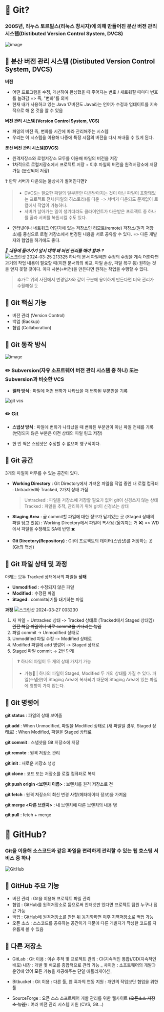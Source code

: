 🍎 Git?
=======
### 2005년, 리누스 토르발스(리눅스 창시자)에 의해 만들어진 분산 버전 관리 시스템(Distibuted Version Control System, DVCS)
![image](https://velog.velcdn.com/images/thevlakk/post/46741c70-df17-4475-a502-2aa92458e9f2/image.png)

## 🍑  분산 버전 관리 시스템 (Distibuted Version Control System, DVCS)

**버전**
- 어떤 프로그램을 수정, 개선하여 완성했을 때 주어지는 번호 / 새로워질 때마다 번호를 늘려감 => 즉, "변화"를 의미
- 현재 내가 사용하고 있는 Java 17버전도 Java라는 언어가 수정과 업데이트를 지속적으로 해 온 것을 알 수 있음

**버전 관리 시스템 (Version Control System, VCS)**
- 파일의 버전 즉, 변화를 시간에 따라 관리해주는 시스템 
- 우리는 이 시스템을 이용해 나중에 특정 시점의 버전을 다시 꺼내올 수 있게 된다.

**분산 버전 관리 시스템(DVCS)**
- 원격저장소와 로컬저장소 모두를 이용해 파일의 버전을 저장
- 1차적으로 로컬저장소에서 프로젝트 저장 + 이후 파일의 버전을 원격저장소에 저장 가능 (분산되어 저장)

❓ 만약 서버가 다운되는 불상사가 벌어진다면❓
>-  DVCS는 필요한 파일의 일부분만 다운받아지는 것이 아닌 파일이 포함돼있는 프로젝트 전체(파일의 히스토리)를 다운 
=> 서버가 다운되도 문제없이 로컬에서  작업이 가능하다.
>- 서버가 날아가는 일이 생기더라도 클라이언트가 다운받은 프로젝트 중 하나를 골라 서버를 복원시킬 수도 있다.

- 인터넷이나 네트워크 어딘가에 있는 저장소인 리모트(remote) 저장소(원격 저장소)를 중심으로 로컬 저장소에서 변경된 내용을 서로 공유할 수 있다. => 다른 개발자와 협업을 하기에도 좋다. 

**_📓 내용에 들어가기 앞서 대체 왜 버전 관리를 해야 할까-?_**
![스크린샷 2024-03-25 213325](https://github.com/inu-appcenter/basic-study-16th/assets/146628970/17195976-123b-41c5-9936-6a714b678cf9)
하나의 문서 파일에만 수정의 수정을 계속 더한다면 과거의 작업 내용이 필요할 때(이전 문서와의 비교, 파일 손상, 파일 복구 등)  원하는 것을 얻지 못할 것이다. 이때 사본(=버전)을 만든다면 원하는 작업을 수행할 수 있다.
>추가로 위의 사진에서 변경일자와 같이 구분에 용이하게 만든다면 더욱 관리가 수월해질 듯

## 🍑 Git 핵심 기능
   * 버전 관리 (Version Control)
   * 백업 (Backup)
   * 협업 (Collaboration)

## 🍑 Git 동작 방식
![image](https://github.com/inu-appcenter/basic-study-16th/assets/146628970/65dfc0b6-afa8-452a-881d-5db219c98297)
### ✏️ Subversion(자유 소프트웨어 버전 관리 시스템 중 하나) 또는 Subversion과 비슷한 VCS
- **델타 방식** : 파일에 어떤 변화가 나타났을 때 변화된 부분만을 기록

![git vcs](https://github.com/inu-appcenter/basic-study-16th/assets/146628970/d528c0e4-315f-4094-95f0-626d5aef144f)
### ✏️  Git
- **스냅샷 방식** : 파일에 변화가 나타났을 때 변화된 부분만이 아닌 파일 전체를 기록 (변경되지 않은 부분은 이전 상태의 파일 링크 저장) 
+ 한 번 찍은 스냅샷은 수정할 수 없으며 영구적이다.

## 🍑  Git 공간
3개의 파일이 머무를 수 있는 공간이 있다.
- **Working Directory** 
: Git Directory에서 가져온 파일을 작업 중인 내 로컬 컴퓨터
: Untracked와 Tracked, 2가지 상태 가짐
   >Untracked : 파일을 저장소에 저장할 필요가 없어 git이 신경쓰지 않는 상태
   >Tracked : 파일을 추적, 관리하기 위해 git이 신경쓰는 상태
   
- **Staging Area**
: 곧 commit할 파일에 대한 정보가 담겨있는 곳 (Staged 상태의 파일 담고 있음)
: Working Directory에서 파일이 복사됨 (옮겨지는 거 ❌) => WD에서 파일을 수정해도 SA에 반영 ✖️ 

- **Git Directory(Repository)**
: Git이 프로젝트의 데이터(스냅샷)를 저장하는 곳 (Git의 핵심)

## 🍑  Git 파일 상태 및 과정
아래는 모두 Tracked 상태에서의 파일들
**상태**
- **Unmodified** : 수정되지 않은 파일
- **Modified** : 수정된 파일
- **Staged** : commit되기를 대기하는 파일

**과정**
![스크린샷 2024-03-27 003230](https://github.com/inu-appcenter/basic-study-16th/assets/146628970/9c142f4f-82bd-4b4d-8b31-3ba50716d6a4)
1. 새 파일 = Untracked 상태 -> Tracked 상태로 (Tracked에서 Staged 상태임) 
~~완전 처음 파일이니 바로 commit을 기다리는 늒임~~
2. 파일 commit -> Unmodified 상태로
3. Unmodified 파일 수정 -> Modified 상태로
4. Modified 파일에 add 명렁어 -> Staged 상태로
5. Staged 파일 commit -> 2번 단계

> ❓ 하나의 파일이 두 개의 상태 가지기 가능
> - 가능🙆 |  하나의 파일이 Staged, Modified 두 개의 상태를 가질 수 있다. 파일(스냅샷)이 Staging Area에 복사되기 때문에 Staging Area에 있는 파일에 영향이 가지 않는다.

## 🍑 Git 명령어
**git status**
: 파일의 상태 보여줌

**git add**
: When Unmodified, 파일을 Modified 상태로 (새 파일일 경우, Staged 상태로)
: When Modified, 파일을 Staged 상태로

**git commit**
: 스냅샷을 Git 저장소에 저장

**git remote**
: 원격 저장소 관리

**git init**
: 새로운 저장소 생성

**git clone**
: 코드 또는 저장소를 로컬 컴퓨터로 복제

**git push origin <브랜치 이름>**
: 브랜치를 원격 저장소로 전

**git fetch**
: 원격 저장소의 최신 변경 사항(메타데이터 정보)을 가져옴

**git merge <다른 브랜치>**
: 내 브랜치에 다른 브랜치의 내용 병

**git pull**
: fetch + merge

🍏  GitHub?
==========
### Git을 이용해 소스코드와 같은 파일을 편리하게 관리할 수 있는 웹 호스팅 서비스 중 하나
![GitHub](https://velog.velcdn.com/images/persestitan/post/7557ea9c-4eaf-4124-b743-530a8375c41b/image.jpeg)

## 🍈 GitHub 주요 기능
- 버전 관리 : Git을 이용해 프로젝트 파일 관리
- 협업 : GitHub를 원격저장소로 둠으로써 인터넷만 있다면 프로젝트 팀원 누구나 접근 가능
- 백업 : GitHub에 원격저장소를 만든 뒤 동기화하면 이후 지역저장소로 백업 가능
- 오픈 소스 : 소스코드를 공유하는 공간이기 때문에 다른 개발자가 작성한 코드를 자유롭게 볼 수 있음

## 🍈 다른 저장소
- GitLab
: Git 이용
: 이슈 추적 및 프로젝트 관리
: CI(지속적인 통합)/CD(지속적인 배포) 내장
: 개발 및 배포를 종합적으로 관리 가능
_ 차이점 : 소프트웨어의 개발과 운영에 있어 모든 기능을 제공해주는 단일 애플리케이션_

- Bitbucket 
: Git 이용
: 다른 툴, 웹 훅과의 연동 지원
: 개인의 작업보단 협업을 위한 툴

- SourceForge
: 오픈 소스 소프트웨어 개발 관리를 위한 웹사이트 ~~(오픈소스 저장소 늒임)~~
: 여러 버전 관리 시스템 지원 (CVS, Git...)
